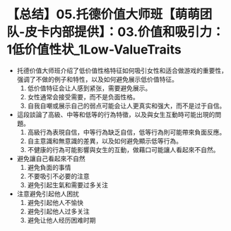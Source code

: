 # 【总结】05.托德价值大师班【萌萌团队-皮卡内部提供】：03.价值和吸引力：1低价值性状_1Low-ValueTraits

-   托德价值大师班介绍了低价值性格特征如何吸引女性和适合做游戏的重要性，强调了不做的例子和特性，以及如何避免展示低价值特征。
    1.  低价值特征会让人感到紧张，需要避免展示。
    2.  女性通常会接受需要，而不是负面性格。
    3.  自我自嘲或展示自己的弱点可能会让人更真实和强大，而不是过于自信。
-   這段談論了高級、中等和低等的行為特徵，以及與女生互動時可能出現的問題。
    1.  高級行為表現自信，中等行為缺乏自信，低等行為則可能帶來負面反應。
    2.  自主意識和無意識的差異，以及如何避免顯示低等行為。
    3.  不健康的行為可能影響與女生的互動，做藉口可能讓人看起來不自然。
-   避免讓自己看起來不自然
    1.  避免負面的事情
    2.  不要吸引不必要的注意
    3.  避免引起生氣和需要过多关注
-   注意避免引起他人困扰
    1.  避免引起他人不愉快
    2.  避免引起他人过多关注
    3.  避免让他人经历困难时期